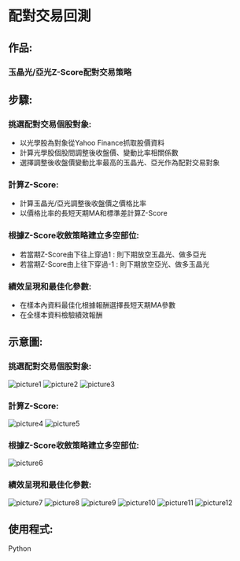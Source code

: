 # 配對交易回測
## 作品:
### 玉晶光/亞光Z-Score配對交易策略
## 步驟:
### 挑選配對交易個股對象:
* 以光學股為對象從Yahoo Finance抓取股價資料
* 計算光學股個股間調整後收盤價、變動比率相關係數
* 選擇調整後收盤價變動比率最高的玉晶光、亞光作為配對交易對象
### 計算Z-Score:
* 計算玉晶光/亞光調整後收盤價之價格比率
* 以價格比率的長短天期MA和標準差計算Z-Score
### 根據Z-Score收斂策略建立多空部位:
* 若當期Z-Score由下往上穿過1  : 則下期放空玉晶光、做多亞光
* 若當期Z-Score由上往下穿過-1 : 則下期放空亞光、做多玉晶光
### 績效呈現和最佳化參數:
* 在樣本內資料最佳化根據報酬選擇長短天期MA參數
* 在全樣本資料檢驗績效報酬 
## 示意圖:
### 挑選配對交易個股對象:
![picture1](https://github.com/yyy855029/program_trading_practice/blob/master/%E9%85%8D%E5%B0%8D%E4%BA%A4%E6%98%93%E5%9B%9E%E6%B8%AC/Img/%E8%AA%BF%E6%95%B4%E5%BE%8C%E6%94%B6%E7%9B%A4%E5%83%B9%E7%9B%B8%E9%97%9C%E4%BF%82%E6%95%B8%E7%86%B1%E5%BA%A6%E5%9C%96.png)
![picture2](https://github.com/yyy855029/program_trading_practice/blob/master/%E9%85%8D%E5%B0%8D%E4%BA%A4%E6%98%93%E5%9B%9E%E6%B8%AC/Img/%E8%AA%BF%E6%95%B4%E5%BE%8C%E6%94%B6%E7%9B%A4%E5%83%B9%E8%AE%8A%E5%8C%96%E7%8E%87%E7%9B%B8%E9%97%9C%E4%BF%82%E6%95%B8%E7%86%B1%E5%BA%A6%E5%9C%96.png)
![picture3](https://github.com/yyy855029/program_trading_practice/blob/master/%E9%85%8D%E5%B0%8D%E4%BA%A4%E6%98%93%E5%9B%9E%E6%B8%AC/Img/%E8%AA%BF%E6%95%B4%E5%BE%8C%E6%94%B6%E7%9B%A4%E5%83%B9.png)
### 計算Z-Score:
![picture4](https://github.com/yyy855029/program_trading_practice/blob/master/%E9%85%8D%E5%B0%8D%E4%BA%A4%E6%98%93%E5%9B%9E%E6%B8%AC/Img/%E5%83%B9%E6%A0%BC%E6%AF%94%E7%8E%87.png)
![picture5](https://github.com/yyy855029/program_trading_practice/blob/master/%E9%85%8D%E5%B0%8D%E4%BA%A4%E6%98%93%E5%9B%9E%E6%B8%AC/Img/z_score.png)
### 根據Z-Score收斂策略建立多空部位:
![picture6](https://github.com/yyy855029/program_trading_practice/blob/master/%E9%85%8D%E5%B0%8D%E4%BA%A4%E6%98%93%E5%9B%9E%E6%B8%AC/Img/%E8%A8%8A%E8%99%9F%E5%92%8C%E9%83%A8%E4%BD%8D%E5%9C%96.png)
### 績效呈現和最佳化參數:
![picture7](https://github.com/yyy855029/program_trading_practice/blob/master/%E9%85%8D%E5%B0%8D%E4%BA%A4%E6%98%93%E5%9B%9E%E6%B8%AC/Img/%E7%B4%AF%E7%A9%8D%E5%A0%B1%E9%85%AC%E5%92%8C%E7%B4%AF%E7%A9%8D%E6%9C%80%E5%A4%A7%E5%A0%B1%E9%85%AC.png)
![picture8](https://github.com/yyy855029/program_trading_practice/blob/master/%E9%85%8D%E5%B0%8D%E4%BA%A4%E6%98%93%E5%9B%9E%E6%B8%AC/Img/%E5%80%8B%E8%82%A1%E5%A0%B1%E9%85%AC%E5%92%8C%E7%B8%BD%E5%A0%B1%E9%85%AC.png)
![picture9](https://github.com/yyy855029/program_trading_practice/blob/master/%E9%85%8D%E5%B0%8D%E4%BA%A4%E6%98%93%E5%9B%9E%E6%B8%AC/Img/%E5%B9%B3%E5%80%89%E6%AC%8A%E7%9B%8A%E6%9B%B2%E7%B7%9A%E5%92%8C%E7%B8%BE%E6%95%88%E6%8B%89%E5%9B%9E.png)
![picture10](https://github.com/yyy855029/program_trading_practice/blob/master/%E9%85%8D%E5%B0%8D%E4%BA%A4%E6%98%93%E5%9B%9E%E6%B8%AC/Img/%E6%AF%8F%E6%9C%88%E7%8D%B2%E5%88%A9%E5%92%8C%E8%99%A7%E6%90%8D.png)
![picture11](https://github.com/yyy855029/program_trading_practice/blob/master/%E9%85%8D%E5%B0%8D%E4%BA%A4%E6%98%93%E5%9B%9E%E6%B8%AC/Img/%E6%AF%8F%E6%9C%88%E7%8D%B2%E5%88%A9%E5%92%8C%E8%99%A7%E6%90%8D.png)
![picture12](https://github.com/yyy855029/program_trading_practice/blob/master/%E9%85%8D%E5%B0%8D%E4%BA%A4%E6%98%93%E5%9B%9E%E6%B8%AC/Img/%E6%9C%80%E4%BD%B3%E5%8C%963D%E5%9C%96.png)
## 使用程式:
Python

